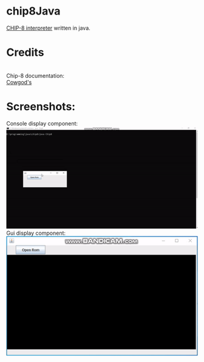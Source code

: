 # chip8Java
<a href="https://en.wikipedia.org/wiki/CHIP-8">CHIP-8 interpreter</a> written in java.

# Credits
<br>Chip-8 documentation:
	<br><a href="http://devernay.free.fr/hacks/chip8/C8TECH10.HTM">Cowgod's</a>

# Screenshots:
Console display component:
<br><img src=https://github.com/avrhama/chip8Java/blob/master/screenshots/consoleDisplaySpaceInvaders.gif></img>
<br>Gui display component:
<br><img src=https://github.com/avrhama/chip8Java/blob/master/screenshots/guiDisplaySpaceInvaders.gif></img>
